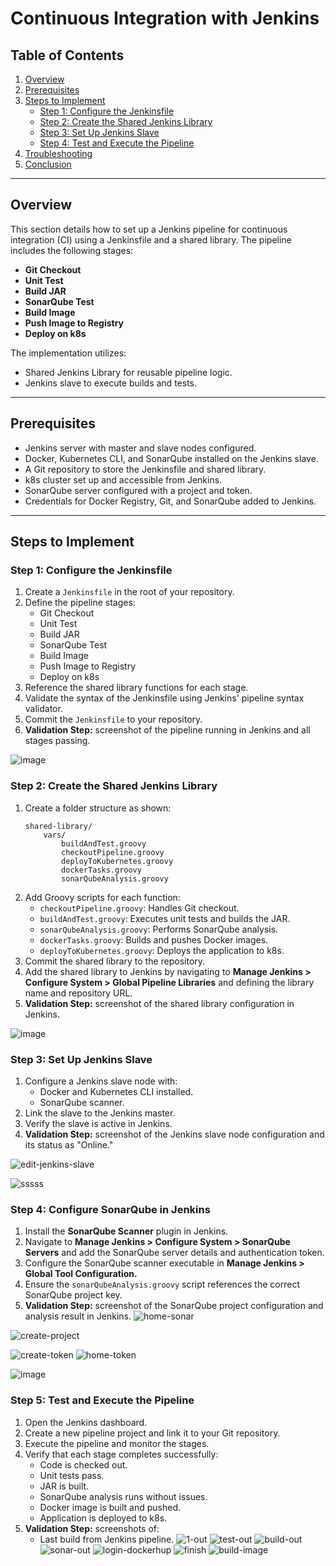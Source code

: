 # Continuous Integration with Jenkins

## Table of Contents
1. [Overview](#overview)
2. [Prerequisites](#prerequisites)
3. [Steps to Implement](#steps-to-implement)
    - [Step 1: Configure the Jenkinsfile](#step-1-configure-the-jenkinsfile)
    - [Step 2: Create the Shared Jenkins Library](#step-2-create-the-shared-jenkins-library)
    - [Step 3: Set Up Jenkins Slave](#step-3-set-up-jenkins-slave)
    - [Step 4: Test and Execute the Pipeline](#step-4-test-and-execute-the-pipeline)
4. [Troubleshooting](#troubleshooting)
5. [Conclusion](#conclusion)

---

## Overview
This section details how to set up a Jenkins pipeline for continuous integration (CI) using a Jenkinsfile and a shared library. The pipeline includes the following stages:
- **Git Checkout**
- **Unit Test**
- **Build JAR**
- **SonarQube Test**
- **Build Image**
- **Push Image to Registry**
- **Deploy on k8s**

The implementation utilizes:
- Shared Jenkins Library for reusable pipeline logic.
- Jenkins slave to execute builds and tests.

---

## Prerequisites
- Jenkins server with master and slave nodes configured.
- Docker, Kubernetes CLI, and SonarQube installed on the Jenkins slave.
- A Git repository to store the Jenkinsfile and shared library.
- k8s cluster set up and accessible from Jenkins.
- SonarQube server configured with a project and token.
- Credentials for Docker Registry, Git, and SonarQube added to Jenkins.

---

## Steps to Implement

### Step 1: Configure the Jenkinsfile
1. Create a `Jenkinsfile` in the root of your repository.
2. Define the pipeline stages:
   - Git Checkout
   - Unit Test
   - Build JAR
   - SonarQube Test
   - Build Image
   - Push Image to Registry
   - Deploy on k8s
3. Reference the shared library functions for each stage.
4. Validate the syntax of the Jenkinsfile using Jenkins' pipeline syntax validator.
5. Commit the `Jenkinsfile` to your repository.
6. **Validation Step:** screenshot of the pipeline running in Jenkins and all stages passing.


![image](https://github.com/user-attachments/assets/2307b055-7025-47b6-a97d-90b63f968ee2)

### Step 2: Create the Shared Jenkins Library
1. Create a folder structure as shown:
   ```
   shared-library/
       vars/
           buildAndTest.groovy
           checkoutPipeline.groovy
           deployToKubernetes.groovy
           dockerTasks.groovy
           sonarQubeAnalysis.groovy
   ```
2. Add Groovy scripts for each function:
   - `checkoutPipeline.groovy`: Handles Git checkout.
   - `buildAndTest.groovy`: Executes unit tests and builds the JAR.
   - `sonarQubeAnalysis.groovy`: Performs SonarQube analysis.
   - `dockerTasks.groovy`: Builds and pushes Docker images.
   - `deployToKubernetes.groovy`: Deploys the application to k8s.
3. Commit the shared library to the repository.
4. Add the shared library to Jenkins by navigating to **Manage Jenkins > Configure System > Global Pipeline Libraries** and defining the library name and repository URL.
5. **Validation Step:**  screenshot of the shared library configuration in Jenkins.

   
![image](https://github.com/user-attachments/assets/b54a633a-a462-4dc7-add1-6ff84092f01b)

### Step 3: Set Up Jenkins Slave
1. Configure a Jenkins slave node with:
   - Docker and Kubernetes CLI installed.
   - SonarQube scanner.
2. Link the slave to the Jenkins master.
3. Verify the slave is active in Jenkins.
4. **Validation Step:** screenshot of the Jenkins slave node configuration and its status as "Online."

![edit-jenkins-slave](https://github.com/user-attachments/assets/48d7cf60-4e14-46f8-8620-ff6fa220a975)

![sssss](https://github.com/user-attachments/assets/d96f4bd1-1af0-417b-8638-d76cbb92ea59)


### Step 4: Configure SonarQube in Jenkins
1. Install the **SonarQube Scanner** plugin in Jenkins.
2. Navigate to **Manage Jenkins > Configure System > SonarQube Servers** and add the SonarQube server details and authentication token.
3. Configure the SonarQube scanner executable in **Manage Jenkins > Global Tool Configuration.**
4. Ensure the `sonarQubeAnalysis.groovy` script references the correct SonarQube project key.
5. **Validation Step:** screenshot of the SonarQube project configuration and analysis result in Jenkins.
![home-sonar](https://github.com/user-attachments/assets/087009b3-9c82-4522-9427-6991a06bee7f)

![create-project](https://github.com/user-attachments/assets/0ed3aedf-b3a7-45cc-8cdd-57afd2e30ecc)

![create-token](https://github.com/user-attachments/assets/eaca1ff0-a3bc-493b-a14c-8cf7ce0c9bd6)
![home-token](https://github.com/user-attachments/assets/e8b6768f-a4fa-496f-bd5d-14d9ba47bd99)

![image](https://github.com/user-attachments/assets/1ba38b7d-3b84-48af-8024-fd253b746a28)


### Step 5: Test and Execute the Pipeline
1. Open the Jenkins dashboard.
2. Create a new pipeline project and link it to your Git repository.
3. Execute the pipeline and monitor the stages.
4. Verify that each stage completes successfully:
   - Code is checked out.
   - Unit tests pass.
   - JAR is built.
   - SonarQube analysis runs without issues.
   - Docker image is built and pushed.
   - Application is deployed to k8s.
5. **Validation Step:**  screenshots of:
   - Last build from Jenkins pipeline.
![1-out](https://github.com/user-attachments/assets/7f4eb326-c5d1-49d7-8eda-64a34c9d7dea)
![test-out](https://github.com/user-attachments/assets/a66d976f-08f8-43ac-8e00-611a35a3827b)
![build-out](https://github.com/user-attachments/assets/0a863ec4-95bd-4651-8035-11540fe72661)
![sonar-out](https://github.com/user-attachments/assets/b2090c4b-2b9d-4e39-b628-955e7bf831ae)
![login-dockerhup](https://github.com/user-attachments/assets/2abcc8f0-b90c-420d-b625-826bf1ef985a)
![finish](https://github.com/user-attachments/assets/b3e86e0b-87e3-49f0-915e-0fccfa714658)
![build-image](https://github.com/user-attachments/assets/64cc2fc4-d275-4d87-aad4-7413e97045ab)
